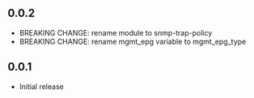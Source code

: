 ## 0.0.2

- BREAKING CHANGE: rename module to snmp-trap-policy
- BREAKING CHANGE: rename mgmt_epg variable to mgmt_epg_type

## 0.0.1

- Initial release
